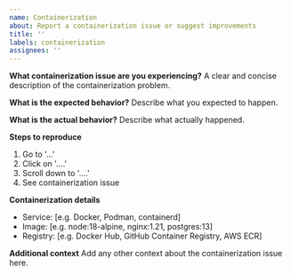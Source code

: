 ```yaml
---
name: Containerization
about: Report a containerization issue or suggest improvements
title: ''
labels: containerization
assignees: ''
---
```


**What containerization issue are you experiencing?**
A clear and concise description of the containerization problem.

**What is the expected behavior?**
Describe what you expected to happen.

**What is the actual behavior?**
Describe what actually happened.

**Steps to reproduce**
1. Go to '...'
2. Click on '....'
3. Scroll down to '....'
4. See containerization issue

**Containerization details**
- Service: [e.g. Docker, Podman, containerd]
- Image: [e.g. node:18-alpine, nginx:1.21, postgres:13]
- Registry: [e.g. Docker Hub, GitHub Container Registry, AWS ECR]

**Additional context**
Add any other context about the containerization issue here.
